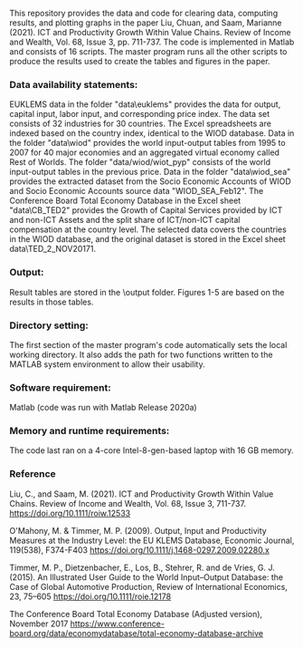 This repository provides the data and code for clearing data, computing results, and plotting graphs in the paper Liu, Chuan, and Saam, Marianne (2021). ICT and Productivity Growth Within Value Chains. Review of Income and Wealth, Vol. 68, Issue 3, pp. 711-737. The code is implemented in Matlab and consists of 16 scripts. The master program runs all the other scripts to produce the results used to create the tables and figures in the paper.

### Data availability statements:
EUKLEMS data in the folder "data\euklems" provides the data for output, capital input, labor input, and corresponding price index. The data set consists of 32 industries for 30 countries. The Excel spreadsheets are indexed based on the country index, identical to the WIOD database.
Data in the folder "data\wiod" provides the world input-output tables from 1995 to 2007 for 40 major economies and an aggregated virtual economy called Rest of Worlds. The folder "data/wiod/wiot_pyp" consists of the world input-output tables in the previous price.
Data in the folder "data\wiod_sea" provides the extracted dataset from the Socio Economic Accounts of WIOD and Socio Economic Accounts source data "WIOD_SEA_Feb12".
The Conference Board Total Economy Database in the Excel sheet "data\CB_TED2" provides the Growth of Capital Services provided by ICT and non-ICT Assets and the split share of ICT/non-ICT capital compensation at the country level. The selected data covers the countries in the WIOD database, and the original dataset is stored in the Excel sheet data\TED_2_NOV20171.

### Output:
Result tables are stored in the \output folder. Figures 1-5 are based on the results in those tables.

### Directory setting:
The first section of the master program's code automatically sets the local working directory. It also adds the path for two functions written to the MATLAB system environment to allow their usability.

### Software requirement:
Matlab (code was run with Matlab Release 2020a)

### Memory and runtime requirements:
The code last ran on a 4-core Intel-8-gen-based laptop with 16 GB memory.

### Reference
Liu, C., and Saam, M. (2021). ICT and Productivity Growth Within Value Chains. Review of Income and Wealth, Vol. 68, Issue 3, 711-737. https://doi.org/10.1111/roiw.12533

O'Mahony, M. & Timmer, M. P. (2009). Output, Input and Productivity Measures at the Industry Level: the EU KLEMS Database, Economic Journal, 119(538), F374-F403 https://doi.org/10.1111/j.1468-0297.2009.02280.x

Timmer, M. P., Dietzenbacher, E., Los, B., Stehrer, R. and de Vries, G. J. (2015). An Illustrated User Guide to the World Input–Output Database: the Case of Global Automotive Production, Review of International Economics, 23, 75–605 https://doi.org/10.1111/roie.12178

The Conference Board Total Economy Database (Adjusted version), November 2017 https://www.conference-board.org/data/economydatabase/total-economy-database-archive





